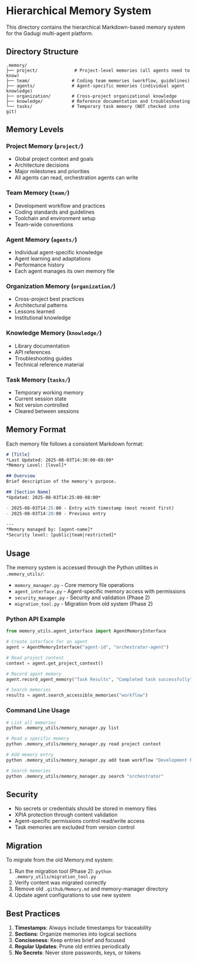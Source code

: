 # Hierarchical Memory System

This directory contains the hierarchical Markdown-based memory system for the Gadugi multi-agent platform.

## Directory Structure

```
.memory/
├── project/              # Project-level memories (all agents need to know)
├── team/                # Coding team memories (workflow, guidelines)
├── agents/              # Agent-specific memories (individual agent knowledge)
├── organization/        # Cross-project organizational knowledge
├── knowledge/           # Reference documentation and troubleshooting
└── tasks/               # Temporary task memory (NOT checked into git)
```

## Memory Levels

### Project Memory (`project/`)
- Global project context and goals
- Architecture decisions
- Major milestones and priorities
- All agents can read, orchestration agents can write

### Team Memory (`team/`)
- Development workflow and practices
- Coding standards and guidelines
- Toolchain and environment setup
- Team-wide conventions

### Agent Memory (`agents/`)
- Individual agent-specific knowledge
- Agent learning and adaptations
- Performance history
- Each agent manages its own memory file

### Organization Memory (`organization/`)
- Cross-project best practices
- Architectural patterns
- Lessons learned
- Institutional knowledge

### Knowledge Memory (`knowledge/`)
- Library documentation
- API references
- Troubleshooting guides
- Technical reference material

### Task Memory (`tasks/`)
- Temporary working memory
- Current session state
- Not version controlled
- Cleared between sessions

## Memory Format

Each memory file follows a consistent Markdown format:

```markdown
# [Title]
*Last Updated: 2025-08-03T14:30:00-08:00*
*Memory Level: [level]*

## Overview
Brief description of the memory's purpose.

## [Section Name]
*Updated: 2025-08-03T14:25:00-08:00*

- 2025-08-03T14:25:00 - Entry with timestamp (most recent first)
- 2025-08-03T14:20:00 - Previous entry

---
*Memory managed by: [agent-name]*
*Security level: [public|team|restricted]*
```

## Usage

The memory system is accessed through the Python utilities in `.memory_utils/`:

- `memory_manager.py` - Core memory file operations
- `agent_interface.py` - Agent-specific memory access with permissions
- `security_manager.py` - Security and validation (Phase 2)
- `migration_tool.py` - Migration from old system (Phase 2)

### Python API Example

```python
from memory_utils.agent_interface import AgentMemoryInterface

# Create interface for an agent
agent = AgentMemoryInterface("agent-id", "orchestrator-agent")

# Read project context
context = agent.get_project_context()

# Record agent memory
agent.record_agent_memory("Task Results", "Completed task successfully")

# Search memories
results = agent.search_accessible_memories("workflow")
```

### Command Line Usage

```bash
# List all memories
python .memory_utils/memory_manager.py list

# Read a specific memory
python .memory_utils/memory_manager.py read project context

# Add memory entry
python .memory_utils/memory_manager.py add team workflow "Development Process" "New guideline"

# Search memories
python .memory_utils/memory_manager.py search "orchestrator"
```

## Security

- No secrets or credentials should be stored in memory files
- XPIA protection through content validation
- Agent-specific permissions control read/write access
- Task memories are excluded from version control

## Migration

To migrate from the old Memory.md system:

1. Run the migration tool (Phase 2): `python .memory_utils/migration_tool.py`
2. Verify content was migrated correctly
3. Remove old `.github/Memory.md` and memory-manager directory
4. Update agent configurations to use new system

## Best Practices

1. **Timestamps**: Always include timestamps for traceability
2. **Sections**: Organize memories into logical sections
3. **Conciseness**: Keep entries brief and focused
4. **Regular Updates**: Prune old entries periodically
5. **No Secrets**: Never store passwords, keys, or tokens
